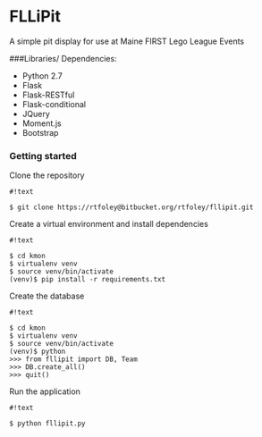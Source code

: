 # FLLiPit
A simple pit display for use at Maine FIRST Lego League Events

###Libraries/ Dependencies:
* Python 2.7
* Flask
* Flask-RESTful
* Flask-conditional
* JQuery
* Moment.js
* Bootstrap

### Getting started
Clone the repository

```
#!text

$ git clone https://rtfoley@bitbucket.org/rtfoley/fllipit.git
```

Create a virtual environment and install dependencies

```
#!text

$ cd kmon
$ virtualenv venv
$ source venv/bin/activate
(venv)$ pip install -r requirements.txt
```

Create the database
```
#!text

$ cd kmon
$ virtualenv venv
$ source venv/bin/activate
(venv)$ python
>>> from fllipit import DB, Team
>>> DB.create_all()
>>> quit()
```

Run the application

```
#!text

$ python fllipit.py
```